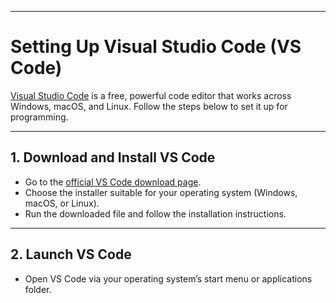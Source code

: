 
---

# Setting Up Visual Studio Code (VS Code)

[Visual Studio Code](https://code.visualstudio.com/) is a free, powerful code editor that works across Windows, macOS, and Linux. Follow the steps below to set it up for programming.

---

## 1. Download and Install VS Code

- Go to the [official VS Code download page](https://code.visualstudio.com/Download).
- Choose the installer suitable for your operating system (Windows, macOS, or Linux).
- Run the downloaded file and follow the installation instructions.

---

## 2. Launch VS Code

- Open VS Code via your operating system’s start menu or applications folder.
